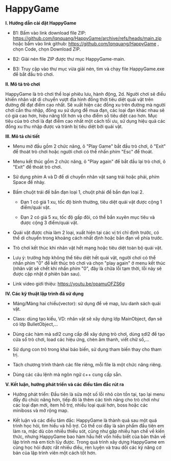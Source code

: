 # HappyGame

**I. Hướng dẫn cài đặt HappyGame**

- B1: Bấm vào link download file ZIP: https://github.com/lqnquang/HappyGame/archive/refs/heads/main.zip hoặc bấm vào link github: https://github.com/lqnquang/HappyGame , chọn Code, chọn Download ZIP.
     
- B2: Giải nén file ZIP được thư mục HappyGame-main. 

- B3: Truy cập vào thư mục vừa giải nén, tìm và chạy file HappyGame.exe để bắt đầu trò chơi.


**II. Mô tả trò chơi**

HappyGame là trò chơi thể loại phiêu lưu, hành động, 2d. Người chơi sẽ điều khiển nhân vật di chuyển vượt địa hình đồng thời tiêu diệt quái vật trên đường để đạt
điểm cao nhất. Sẽ xuất hiện các đồng xu trên đường mà người chơi cần thu nhập, đồng xu sử dụng để mua đạn, các loại đạn khác nhau sẽ có giá cao hơn, hiệu năng tốt 
hơn và cho điểm số tiêu diệt cao hơn. Mục tiêu của trò chơi là đạt điểm cao nhất một cách tối ưu, sử dụng hiệu quả các đồng xu thu nhập được và tránh bị tiêu diệt 
bởi quái vật.
     
  
**III. Mô tả chi tiết**

- Menu mở đầu gồm 2 chức năng, ô "Play Game" bắt đầu trò chơi, ô "Exit" để thoát trò chơi hoặc người chơi có thể nhấn phím "Esc" để thoát.
     
- Menu kết thúc gồm 2 chức năng, ô "Play again" để bắt đầu lại trò chơi, ô "Exit" để thoát trò chơi.
          
- Sử dụng phím A và D để di chuyển nhân vật sang trái hoặc phải, phím Space để nhảy.
     
- Bấm chuột trái để bắn đạn loại 1, chuột phải để bắn đạn loại 2.
     
     + Đạn 1 có giá 1 xu, tốc độ bình thường, tiêu diệt quái vật được cộng 1 điểm/quái vật.
          
     + Đạn 2 có giá 5 xu, tốc độ gấp đôi, có thể bắn xuyên mục tiêu và được cộng 3 điểm/quái vật.
          
- Quái vật được chia làm 2 loại, xuất hiện tại các vị trí chỉ định trước, có thể di chuyển trong khoảng cách nhất định hoặc bắn đạn về phía trước.
     
- Trò chơi kết thúc khi nhân vật hết mạng hoặc tiêu diệt toàn bộ quái vật.
     
- Lưu ý: trường hợp không thể tiêu diệt hết quái vật, người chơi có thể nhấn phím "0" để kết thúc trò chơi và chọn "play again" ở menu kết thúc (nhân vật sẽ chết 
khi nhấn phím "0", đây là chữa lỗi tạm thời, lỗi này sẽ được cập nhật ở phiên bản sau).

- Link video giới thiệu: https://youtu.be/opamuOFZS6g
     
**IV. Các kỹ thuật lập trình đã sử dụng**

- Mảng/Mảng hai chiều(vector): sử dụng để vẽ map, lưu danh sách quái vật.
     
- Class: dùng tạo kiểu, VD: nhân vật sẽ xây dựng lớp MainObject, đạn sẽ có lớp BulletObject,...
     
- Dùng các hàm mà sdl2 cung cấp để xây dựng trò chơi, dùng sdl2 để tạo cửa sổ trò chơi, load các hiệu ứng, chèn âm thanh, viết chữ số,...
     
- Sử dụng con trỏ trong khai báo biến, sử dụng tham biến thay cho tham trị.
     
- Tách chương trình thành các file riêng, mỗi file là một chức năng riêng.
     
- Dùng các câu lệnh mà ngôn ngữ c++ cung cấp sẵn.
     
**V. Kết luận, hướng phát triển và các điều tâm đắc rút ra**

- Hướng phát triển: Đầu tiên là sửa một số lỗi nhỏ còn tồn tại, tạo lại menu đầy đủ chức năng hơn, tiếp đó là thêm các tính năng cho trò chơi như các loại đạn 
mới, item hỗ trợ, nhiều loại quái hơn, boss hoặc các miniboss và mở rộng map.

- Kết luận và các điều tâm đắc: HappyGame là thành quả sau một quá trình học hỏi, tìm hiểu và hỗ trợ. Có thể coi đây là sản phẩm đầu tiên em làm ra, mặc dù còn nhiều thiếu sót, cũng như gặp nhiều hạn chế về kiến thức, nhưng HappyGame bao hàm hầu hết vốn hiểu biết của bản thân về lập trình mà em tích lũy được. Trong quá trình xây dựng HappyGame em cũng học hỏi được rất nhiều điều, rèn luyện và trau dồi các kỹ năng cơ bản của lập trình viên một cách tốt hơn.
